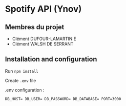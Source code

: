 # Spotify API (Ynov)

## Membres du projet

- Clément DUFOUR-LAMARTINIE
- Clément WALSH DE SERRANT

## Installation and configuration

Run `npm install`

Create `.env` file

.env configuration :

`DB_HOST=
DB_USER=
DB_PASSWORD=
DB_DATABASE=
PORT=3000`
